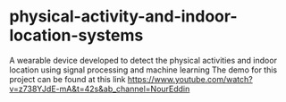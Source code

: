 # physical-activity-and-indoor-location-systems
A wearable device developed to detect the physical activities and indoor location using signal processing and machine learning
The demo for this project can be found at this link https://www.youtube.com/watch?v=z738YJdE-mA&t=42s&ab_channel=NourEddin
